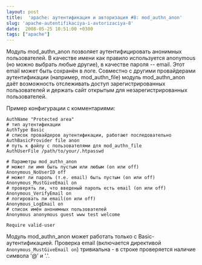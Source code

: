 ```yaml
---
layout: post
title:  'apache: аутентификация и авторизация #8: mod_authn_anon'
slug: 'apache-autentifikaciya-i-avtorizaciya-8'
date:  2008-05-25 10:51:00 +0300
tags: ["apache"]
---
```


Модуль mod_authn_anon позволяет аутентифицировать анонимных пользователей. В качестве
имени как правило используется anonymous (но можно выбрать любые другие), в качестве
пароля -- email. Этот email может быть сохранён в логе. Совместно с другими провайдерами аутентификации (например, mod_authn_file) модуль mod_authn_anon даёт возможность отслеживать
доступ зарегистрированных пользователей и держать сайт открытым для незарегистрированных пользователей.

Пример конфигурации с комментариями:

	AuthName "Protected area"
	# тип аутентификации
	AuthType Basic
	# список провайдеров аутентификации, работают последовательно
	AuthBasicProvider file anon
	# путь к файлу с пользователями для mod_authn_file
	AuthUserFile /path/to/your/.htpasswd

	# Параметры mod_authn_anon
	# может ли имя быть пустым или любым (on или off)
	Anonymous_NoUserID off
	# может ли пароль (т.е. email) быть пустым (on или off)
	Anonymous_MustGiveEmail on
	# проверять ли, что введеный пароль есть email (on или off)
	Anonymous_VerifyEmail on
	# логировать ли email(on или off)
	Anonymous_LogEmail on
	# список имён анонимных пользователей
	Anonymous anonymous guest www test welcome

	Require valid-user

Модуль mod_authn_anon может работать только с Basic-аутентификацией. Проверка email 
(включается директивой `Anonymous_MustGiveEmail on`) тривиальна - в строке проверяется
наличие символа '@' и '.'.

